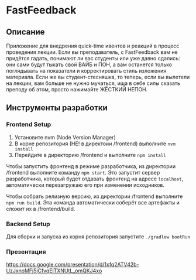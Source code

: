 # FastFeedback

## Описание

Приложение для внедрения quick-time ивентов и реакций в процесс проведения лекции.
Если вы преподаватель, с FastFeedback вам не придётся гадать, понимают ли вас студенты или уже давно сдались: они сами будут тыкать свой ВАЙБ и ПОН, а вам останется только поглядывать на показатели и корректировать стиль изложения материала. Если же вы студент-стесняшка, то теперь, если вы вылетели на лекции, вам больше не нужно мучаться, ища в себе силы сказать преподу об этом, просто нажимайте ЖЁСТКИЙ НЕПОН.

## Инструменты разработки

### Frontend Setup

1. Установите nvm (Node Version Manager)
1. В корне репозитория (НЕ! в директоии /frontend) выполните `nvm install`
1. Перейдите в директорию /frontend и выполните `npm install`

Чтобы запустить фронтенд в режиме разработчика, из директории /frontend выполните команду `npm start`.
Это запустит сервер разработчика, который будет отдавать фронтенд на адресе `localhost`, автоматически перезагружаю его при изменении исходников.

Чтобы собрать релизную версию, из директории /frontend выполните `npm run build`. Эта команда автоматически соберёт все артефакты и сложит их в /frontend/build.

### Backend Setup

Для сборки и запуска из корня репозитория запустите `./gradlew bootRun`

### Презентация

https://docs.google.com/presentation/d/1xfq2ATV42b-UzJxnoMFj5jCfvqElTXNUtL_omQKJ4xo
